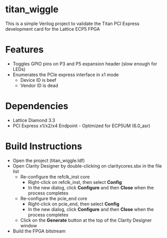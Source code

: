 # titan_wiggle

This is a simple Verilog project to validate the Titan PCI Express development card for the Lattice ECP5 FPGA

# Features
* Toggles GPIO pins on P3 and P5 expansion header (slow enough for LEDs)
* Enumerates the PCIe express interface in x1 mode
  * Device ID is beef
  * Vendor ID is dead

# Dependencies
* Lattice Diamond 3.3
* PCI Express x1/x2/x4 Endpoint - Optimized for ECP5UM (6.0_asr)

# Build Instructions
* Open the project (titan_wiggle.ldf)
* Open Clarity Designer by double-clicking on claritycores.sbx in the file list
  * Re-configure the refclk_inst core
    * Right-click on refclk_inst, then select **Config**
    * In the new dialog, click **Configure** and then **Close** when the process completes
  * Re-configure the pcie_end core
    * Right-click on pcie_end, then select **Config**
    * In the new dialog, click **Configure** and then **Close** when the process completes
  * Click on the **Generate** button at the top of the Clarity Designer window
* Build the FPGA bitstream

